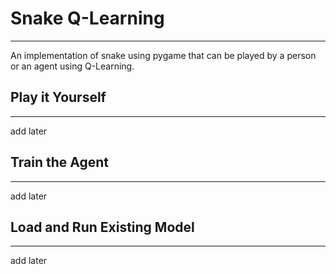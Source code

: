 # Snake Q-Learning

---

An implementation of snake using pygame that can be played by a person or an agent using Q-Learning.

## Play it Yourself

---

add later

## Train the Agent

---

add later

## Load and Run Existing Model

---

add later
